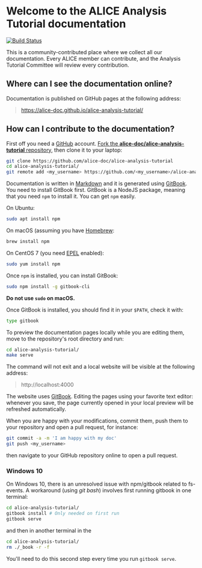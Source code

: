 Welcome to the ALICE Analysis Tutorial documentation
====================================================

[![Build Status](https://img.shields.io/travis/alice-doc/alice-analysis-tutorial/master.svg?logo=travis&label=site%2bdocks)](https://travis-ci.org/alice-doc/alice-analysis-tutorial)

This is a community-contributed place where we collect all our documentation. Every ALICE member can
contribute, and the Analysis Tutorial Committee will review every contribution.


## Where can I see the documentation online?

Documentation is published on GitHub pages at the following address:

> https://alice-doc.github.io/alice-analysis-tutorial/


## How can I contribute to the documentation?

First off you need a [GitHub](https://github.com) account. [Fork the
**alice-doc/alice-analysis-tutorial** repository](https://github.com/alice-doc/alice-analysis-tutorial/fork), then clone it to your
laptop:

```bash
git clone https://github.com/alice-doc/alice-analysis-tutorial
cd alice-analysis-tutorial/
git remote add <my_username> https://github.com/<my_username>/alice-analysis-tutorial
```

Documentation is written in [Markdown](https://daringfireball.net/projects/markdown/syntax) and it
is generated using [GitBook](https://www.gitbook.com/). You need to install GitBook first. GitBook
is a NodeJS package, meaning that you need `npm` to install it. You can get `npm` easily.

On Ubuntu:

```bash
sudo apt install npm
```

On macOS (assuming you have [Homebrew](https://brew.sh/):

```bash
brew install npm
```

On CentOS 7 (you need [EPEL](https://fedoraproject.org/wiki/EPEL) enabled):

```bash
sudo yum install npm
```

Once `npm` is installed, you can install GitBook:

```bash
sudo npm install -g gitbook-cli
```

**Do not use `sudo` on macOS.**

Once GitBook is installed, you should find it in your `$PATH`, check it with:

```bash
type gitbook
```

To preview the documentation pages locally while you are editing them, move to the repository's root
directory and run:

```bash
cd alice-analysis-tutorial/
make serve
```

The command will not exit and a local website will be visible at the following address:

> http://localhost:4000

The website uses [GitBook](https://www.gitbook.com/). Editing the pages using your favorite text
editor: whenever you save, the page currently opened in your local preview will be refreshed
automatically.

When you are happy with your modifications, commit them, push them to your repository and open a
pull request, for instance:

```bash
git commit -a -m 'I am happy with my doc'
git push <my_username>
```

then navigate to your GitHub repository online to open a pull request.

### Windows 10
On Windows 10, there is an unresolved issue with npm/gitbook related to fs-events. A workaround
(using *git bash*) involves first running gitbook in one terminal: 
```bash
cd alice-analysis-tutorial/
gitbook install # Only needed on first run
gitbook serve
```
and then in another terminal in the 
```bash
cd alice-analysis-tutorial/
rm ./_book -r -f
```

You'll need to do this second step every time you run `gitbook serve`.